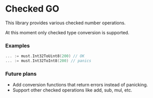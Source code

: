 # Checked GO

This library provides various checked number operations.

At this moment only checked type conversion is supported.

### Examples

```go
... := must.Int32ToUint8(200) // OK
... := must.Int32ToInt8(200) // panics
```

### Future plans

- Add conversion functions that return errors instead of panicking.
- Support other checked operations like add, sub, mul, etc.
